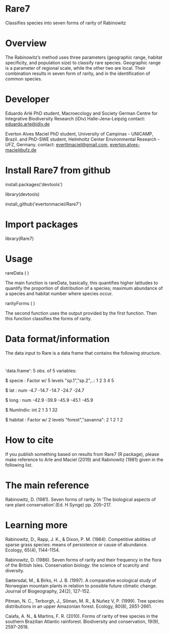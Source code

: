 # Rare7
Classifies species into seven forms of rarity of Rabinowitz

# Overview
The Rabinowitz’s method uses three parameters (geographic range, habitat specificity, and population size) to classify rare species. Geographic range is a parameter of regional scale, while the other two are local. Their combination results in seven form of rarity, and in the identification of common species.

# Developer
Eduardo Arlé
PhD student, Macroecology and Society
German Centre for Integrative Biodiversity Research (iDiv) Halle-Jena-Leipzig
contact: <eduardo.arle@idiv.de>

Everton Alves Maciel
PhD student, University of Campinas - UNICAMP, Brazil. and
PhD-SWE student, Helmholtz Center Environmental Research - UFZ, Germany.
contact: <everttmaciel@gmail.com>, <everton.alves-maciel@ufz.de>

# Install Rare7 from github

install.packages('devtools')

library(devtools)

install_github('evertonmaciel/Rare7')

# Import packages
library(Rare7)

# Usage

rareData ( )

The main function is rareData, basically, this quantifies higher latitudes to quantify the proportion of distribution of a species; maximum abundance of a species and habitat number where species occur.

rarityForms ( )

The second function uses the output provided by the first function. Then this function classifies the forms of rarity.

# Data format/information

The data input to Rare is a data frame that contains the following structure.
#
'data.frame':	5 obs. of  5 variables:

 $ specie  : Factor w/ 5 levels "sp.1","sp.2",..: 1 2 3 4 5
 
 $ lat     : num  -4.7 -14.7 -14.7 -24.7 -24.7
 
 $ long    : num  -42.9 -39.9 -45.9 -45.1 -45.9
 
 $ NumIndiv: int  2 1 3 1 32
 
 $ habitat : Factor w/ 2 levels "forest","savanna": 2 1 2 1 2

# How to cite

If you publish something based on results from Rare7 (R package), please make reference to Arle and Maciel (2019) and Rabinowitz (1981) given in the following list.


# The main reference
Rabinowitz, D. (1981). Seven forms of rarity. In ‘The biological aspects of rare plant conservation’.(Ed. H Synge) pp. 205–217.

# Learning more
Rabinowitz, D., Rapp, J. K., & Dixon, P. M. (1984). Competitive abilities of sparse grass species: means of persistence or cause of abundance. Ecology, 65(4), 1144-1154.

Rabinowitz, D. (1986). Seven forms of rarity and their frequency in the flora of the British Isles. Conservation biology: the science of scarcity and diversity.

Sætersdal, M., & Birks, H. J. B. (1997). A comparative ecological study of Norwegian mountain plants in relation to possible future climatic change. Journal of Biogeography, 24(2), 127-152.

Pitman, N. C., Terborgh, J., Silman, M. R., & Nuñez V, P. (1999). Tree species distributions in an upper Amazonian forest. Ecology, 80(8), 2651-2661.

Caiafa, A. N., & Martins, F. R. (2010). Forms of rarity of tree species in the southern Brazilian Atlantic rainforest. Biodiversity and conservation, 19(9), 2597-2618.





